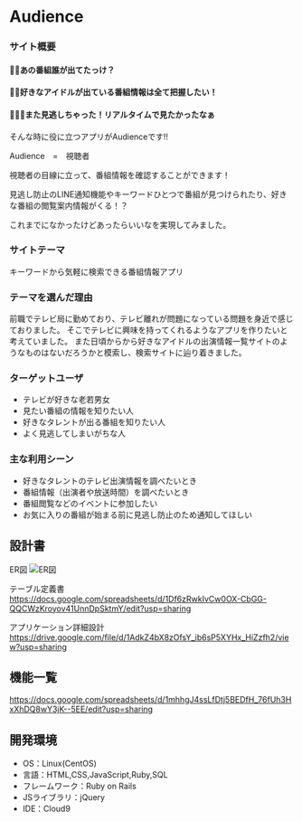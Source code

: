 # Audience

### サイト概要

#### 🤔💭あの番組誰が出てたっけ？
#### 👗💭好きなアイドルが出ている番組情報は全て把握したい！
#### 🤦‍♀️💭また見逃しちゃった！リアルタイムで見たかったなぁ

そんな時に役に立つアプリがAudienceです!!

Audience　=　視聴者

視聴者の目線に立って、番組情報を確認することができます！


見逃し防止のLINE通知機能やキーワードひとつで番組が見つけられたり、好きな番組の閲覧案内情報がくる！？

これまでになかったけどあったらいいなを実現してみました。


### サイトテーマ
キーワードから気軽に検索できる番組情報アプリ

### テーマを選んだ理由
前職でテレビ局に勤めており、テレビ離れが問題になっている問題を身近で感じておりました。
そこでテレビに興味を持ってくれるようなアプリを作りたいと考えていました。
また日頃からから好きなアイドルの出演情報一覧サイトのようなものはないだろうかと模索し、検索サイトに辿り着きました。

### ターゲットユーザ
- テレビが好きな老若男女
- 見たい番組の情報を知りたい人
- 好きなタレントが出る番組を知りたい人
- よく見逃してしまいがちな人

### 主な利用シーン
- 好きなタレントのテレビ出演情報を調べたいとき
- 番組情報（出演者や放送時間）を調べたいとき
- 番組閲覧などのイベントに参加したい
- お気に入りの番組が始まる前に見逃し防止のため通知してほしい

## 設計書
ER図
![ER図](https://user-images.githubusercontent.com/82795561/125033899-e8484c80-e0ca-11eb-9621-bac5b3291e39.png)

テーブル定義書
https://docs.google.com/spreadsheets/d/1Df6zRwkIvCw0OX-CbGG-QQCWzKroyov41UnnDpSktmY/edit?usp=sharing

アプリケーション詳細設計
https://drive.google.com/file/d/1AdkZ4bX8zOfsY_ib6sP5XYHx_HiZzfh2/view?usp=sharing


## 機能一覧
https://docs.google.com/spreadsheets/d/1mhhgJ4ssLfDtj5BEDfH_76fUh3HxXhDQ8wY3jK--5EE/edit?usp=sharing

## 開発環境
- OS：Linux(CentOS)
- 言語：HTML,CSS,JavaScript,Ruby,SQL
- フレームワーク：Ruby on Rails
- JSライブラリ：jQuery
- IDE：Cloud9